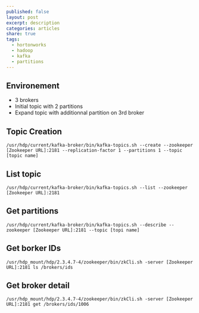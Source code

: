 ```yaml
---
published: false
layout: post
excerpt: description
categories: articles
share: true
tags:
  - hortonworks
  - hadoop
  - kafka
  - partitions
---
```

## Environement
- 3 brokers
- Initial topic with 2 partitions
- Expand topic with additionnal partition on 3rd broker

## Topic Creation
```shell
/usr/hdp/current/kafka-broker/bin/kafka-topics.sh --create --zookeeper [Zookeeper URL]:2181 --replication-factor 1 --partitions 1 --topic [topic name]

```
## List topic
```shell
/usr/hdp/current/kafka-broker/bin/kafka-topics.sh --list --zookeeper [Zookeeper URL]:2181
```

## Get partitions
```shell
/usr/hdp/current/kafka-broker/bin/kafka-topics.sh --describe --zookeeper [Zookeeper URL]:2181 --topic [topi name]
```

## Get borker IDs
```shell
/usr/hdp_mount/hdp/2.3.4.7-4/zookeeper/bin/zkCli.sh -server [Zookeeper URL]:2181 ls /brokers/ids
```

## Get broker detail
```shell
/usr/hdp_mount/hdp/2.3.4.7-4/zookeeper/bin/zkCli.sh -server [Zookeeper URL]:2181 get /brokers/ids/1006
```

